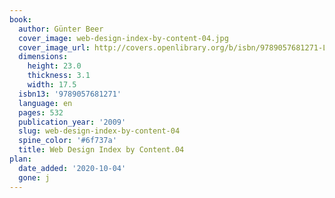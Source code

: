 ```yaml
---
book:
  author: Günter Beer
  cover_image: web-design-index-by-content-04.jpg
  cover_image_url: http://covers.openlibrary.org/b/isbn/9789057681271-L.jpg
  dimensions:
    height: 23.0
    thickness: 3.1
    width: 17.5
  isbn13: '9789057681271'
  language: en
  pages: 532
  publication_year: '2009'
  slug: web-design-index-by-content-04
  spine_color: '#6f737a'
  title: Web Design Index by Content.04
plan:
  date_added: '2020-10-04'
  gone: j
---
```

